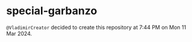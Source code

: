 # special-garbanzo
`@VladimirCreator` decided to create this repository at 7:44 PM on Mon 11 Mar 2024.
